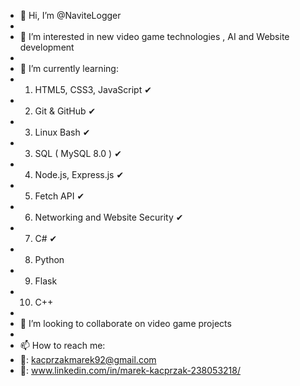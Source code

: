 - 👋 Hi, I’m @NaviteLogger
- 
- 👀 I’m interested in new video game technologies , AI and Website development
- 
- 🌱 I’m currently learning:
- 1. HTML5, CSS3, JavaScript ✔
- 2. Git & GitHub ✔
- 3. Linux Bash ✔
- 3. SQL ( MySQL 8.0 ) ✔
- 4. Node.js, Express.js ✔
- 5. Fetch API ✔
- 6. Networking and Website Security ✔
- 7. C# ✔
- 8. Python
- 9. Flask
- 10. C++
- 
- 💞️ I’m looking to collaborate on video game projects
- 
- 📫 How to reach me:
- 📩: kacprzakmarek92@gmail.com 
- 💬: www.linkedin.com/in/marek-kacprzak-238053218/



<!---
NaviteLogger/NaviteLogger is a ✨ special ✨ repository because its `README.md` (this file) appears on your GitHub profile.
You can click the Preview link to take a look at your changes.
--->
